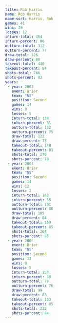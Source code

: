 ```yaml
---
title: Rob Harris
name: Rob Harris
name-sort: Harris, Rob
games: 41
wins: 29
losses: 12
inturn-total: 454
inturn-percent: 86
outturn-total: 312
outturn-percent: 77
draw-total: 326
draw-percent: 80
takeout-total: 440
takeout-percent: 84
shots-total: 766
shots-percent: 82
years:
 - year: 2003
   event: Brier
   team: "NS"
   position: Second
   games: 14
   wins: 9
   losses: 5
   inturn-total: 138
   inturn-percent: 81
   outturn-total: 132
   outturn-percent: 75
   draw-total: 122
   draw-percent: 75
   takeout-total: 148
   takeout-percent: 81
   shots-total: 270
   shots-percent: 78
 - year: 2004
   event: Brier
   team: "NS"
   position: Second
   games: 14
   wins: 12
   losses: 2
   inturn-total: 163
   inturn-percent: 88
   outturn-total: 101
   outturn-percent: 80
   draw-total: 105
   draw-percent: 84
   takeout-total: 159
   takeout-percent: 85
   shots-total: 264
   shots-percent: 85
 - year: 2006
   event: Brier
   team: "NS"
   position: Second
   games: 13
   wins: 8
   losses: 5
   inturn-total: 153
   inturn-percent: 88
   outturn-total: 79
   outturn-percent: 76
   draw-total: 99
   draw-percent: 83
   takeout-total: 133
   takeout-percent: 85
   shots-total: 232
   shots-percent: 84
---
```

